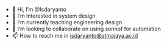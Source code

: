 - 👋 Hi, I’m @Isdaryanto
- 👀 I’m interested in system design 
- 🌱 I’m currently teaching engineering design 
- 💞️ I’m looking to collaborate on using sonnof for automation 
- 📫 How to reach me in isdaryanto@atmajaya.ac.id 

<!---
Isdaryanto/Isdaryanto is a ✨ special ✨ repository because its `README.md` (this file) appears on your GitHub profile.
You can click the Preview link to take a look at your changes.
--->
